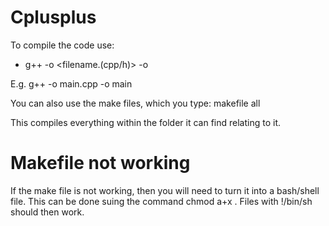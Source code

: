 # Cplusplus
To compile the code use: 
 - g++ -o <filename.(cpp/h)> -o <filename>

E.g. g++ -o main.cpp -o main

You can also use the make files, which you type: makefile all

This compiles everything within the folder it can find relating to it.

# Makefile not working
If the make file is not working, then you will need to turn it into a bash/shell file. This can be done suing the command chmod a+x <filename>. Files with !/bin/sh should then work.
